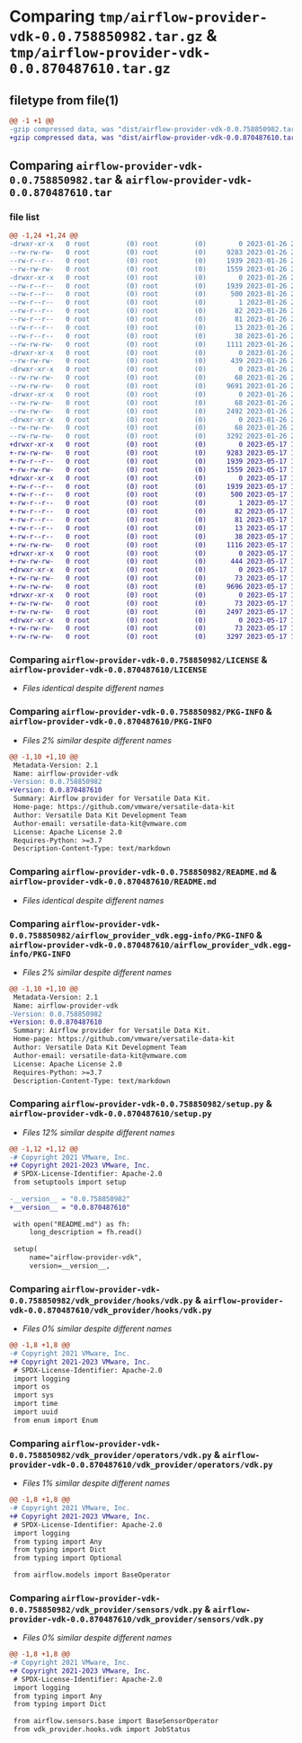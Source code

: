 # Comparing `tmp/airflow-provider-vdk-0.0.758850982.tar.gz` & `tmp/airflow-provider-vdk-0.0.870487610.tar.gz`

## filetype from file(1)

```diff
@@ -1 +1 @@
-gzip compressed data, was "dist/airflow-provider-vdk-0.0.758850982.tar", last modified: Thu Jan 26 22:52:23 2023, max compression
+gzip compressed data, was "dist/airflow-provider-vdk-0.0.870487610.tar", last modified: Wed May 17 14:55:33 2023, max compression
```

## Comparing `airflow-provider-vdk-0.0.758850982.tar` & `airflow-provider-vdk-0.0.870487610.tar`

### file list

```diff
@@ -1,24 +1,24 @@
-drwxr-xr-x   0 root         (0) root         (0)        0 2023-01-26 22:52:23.000000 airflow-provider-vdk-0.0.758850982/
--rw-rw-rw-   0 root         (0) root         (0)     9283 2023-01-26 22:52:04.000000 airflow-provider-vdk-0.0.758850982/LICENSE
--rw-r--r--   0 root         (0) root         (0)     1939 2023-01-26 22:52:23.000000 airflow-provider-vdk-0.0.758850982/PKG-INFO
--rw-rw-rw-   0 root         (0) root         (0)     1559 2023-01-26 22:52:04.000000 airflow-provider-vdk-0.0.758850982/README.md
-drwxr-xr-x   0 root         (0) root         (0)        0 2023-01-26 22:52:23.000000 airflow-provider-vdk-0.0.758850982/airflow_provider_vdk.egg-info/
--rw-r--r--   0 root         (0) root         (0)     1939 2023-01-26 22:52:23.000000 airflow-provider-vdk-0.0.758850982/airflow_provider_vdk.egg-info/PKG-INFO
--rw-r--r--   0 root         (0) root         (0)      500 2023-01-26 22:52:23.000000 airflow-provider-vdk-0.0.758850982/airflow_provider_vdk.egg-info/SOURCES.txt
--rw-r--r--   0 root         (0) root         (0)        1 2023-01-26 22:52:23.000000 airflow-provider-vdk-0.0.758850982/airflow_provider_vdk.egg-info/dependency_links.txt
--rw-r--r--   0 root         (0) root         (0)       82 2023-01-26 22:52:23.000000 airflow-provider-vdk-0.0.758850982/airflow_provider_vdk.egg-info/entry_points.txt
--rw-r--r--   0 root         (0) root         (0)       81 2023-01-26 22:52:23.000000 airflow-provider-vdk-0.0.758850982/airflow_provider_vdk.egg-info/requires.txt
--rw-r--r--   0 root         (0) root         (0)       13 2023-01-26 22:52:23.000000 airflow-provider-vdk-0.0.758850982/airflow_provider_vdk.egg-info/top_level.txt
--rw-r--r--   0 root         (0) root         (0)       38 2023-01-26 22:52:23.000000 airflow-provider-vdk-0.0.758850982/setup.cfg
--rw-rw-rw-   0 root         (0) root         (0)     1111 2023-01-26 22:52:13.000000 airflow-provider-vdk-0.0.758850982/setup.py
-drwxr-xr-x   0 root         (0) root         (0)        0 2023-01-26 22:52:23.000000 airflow-provider-vdk-0.0.758850982/vdk_provider/
--rw-rw-rw-   0 root         (0) root         (0)      439 2023-01-26 22:52:04.000000 airflow-provider-vdk-0.0.758850982/vdk_provider/__init__.py
-drwxr-xr-x   0 root         (0) root         (0)        0 2023-01-26 22:52:23.000000 airflow-provider-vdk-0.0.758850982/vdk_provider/hooks/
--rw-rw-rw-   0 root         (0) root         (0)       68 2023-01-26 22:52:04.000000 airflow-provider-vdk-0.0.758850982/vdk_provider/hooks/__init__.py
--rw-rw-rw-   0 root         (0) root         (0)     9691 2023-01-26 22:52:04.000000 airflow-provider-vdk-0.0.758850982/vdk_provider/hooks/vdk.py
-drwxr-xr-x   0 root         (0) root         (0)        0 2023-01-26 22:52:23.000000 airflow-provider-vdk-0.0.758850982/vdk_provider/operators/
--rw-rw-rw-   0 root         (0) root         (0)       68 2023-01-26 22:52:04.000000 airflow-provider-vdk-0.0.758850982/vdk_provider/operators/__init__.py
--rw-rw-rw-   0 root         (0) root         (0)     2492 2023-01-26 22:52:04.000000 airflow-provider-vdk-0.0.758850982/vdk_provider/operators/vdk.py
-drwxr-xr-x   0 root         (0) root         (0)        0 2023-01-26 22:52:23.000000 airflow-provider-vdk-0.0.758850982/vdk_provider/sensors/
--rw-rw-rw-   0 root         (0) root         (0)       68 2023-01-26 22:52:04.000000 airflow-provider-vdk-0.0.758850982/vdk_provider/sensors/__init__.py
--rw-rw-rw-   0 root         (0) root         (0)     3292 2023-01-26 22:52:04.000000 airflow-provider-vdk-0.0.758850982/vdk_provider/sensors/vdk.py
+drwxr-xr-x   0 root         (0) root         (0)        0 2023-05-17 14:55:33.000000 airflow-provider-vdk-0.0.870487610/
+-rw-rw-rw-   0 root         (0) root         (0)     9283 2023-05-17 14:55:17.000000 airflow-provider-vdk-0.0.870487610/LICENSE
+-rw-r--r--   0 root         (0) root         (0)     1939 2023-05-17 14:55:33.000000 airflow-provider-vdk-0.0.870487610/PKG-INFO
+-rw-rw-rw-   0 root         (0) root         (0)     1559 2023-05-17 14:55:17.000000 airflow-provider-vdk-0.0.870487610/README.md
+drwxr-xr-x   0 root         (0) root         (0)        0 2023-05-17 14:55:33.000000 airflow-provider-vdk-0.0.870487610/airflow_provider_vdk.egg-info/
+-rw-r--r--   0 root         (0) root         (0)     1939 2023-05-17 14:55:33.000000 airflow-provider-vdk-0.0.870487610/airflow_provider_vdk.egg-info/PKG-INFO
+-rw-r--r--   0 root         (0) root         (0)      500 2023-05-17 14:55:33.000000 airflow-provider-vdk-0.0.870487610/airflow_provider_vdk.egg-info/SOURCES.txt
+-rw-r--r--   0 root         (0) root         (0)        1 2023-05-17 14:55:33.000000 airflow-provider-vdk-0.0.870487610/airflow_provider_vdk.egg-info/dependency_links.txt
+-rw-r--r--   0 root         (0) root         (0)       82 2023-05-17 14:55:33.000000 airflow-provider-vdk-0.0.870487610/airflow_provider_vdk.egg-info/entry_points.txt
+-rw-r--r--   0 root         (0) root         (0)       81 2023-05-17 14:55:33.000000 airflow-provider-vdk-0.0.870487610/airflow_provider_vdk.egg-info/requires.txt
+-rw-r--r--   0 root         (0) root         (0)       13 2023-05-17 14:55:33.000000 airflow-provider-vdk-0.0.870487610/airflow_provider_vdk.egg-info/top_level.txt
+-rw-r--r--   0 root         (0) root         (0)       38 2023-05-17 14:55:33.000000 airflow-provider-vdk-0.0.870487610/setup.cfg
+-rw-rw-rw-   0 root         (0) root         (0)     1116 2023-05-17 14:55:21.000000 airflow-provider-vdk-0.0.870487610/setup.py
+drwxr-xr-x   0 root         (0) root         (0)        0 2023-05-17 14:55:33.000000 airflow-provider-vdk-0.0.870487610/vdk_provider/
+-rw-rw-rw-   0 root         (0) root         (0)      444 2023-05-17 14:55:17.000000 airflow-provider-vdk-0.0.870487610/vdk_provider/__init__.py
+drwxr-xr-x   0 root         (0) root         (0)        0 2023-05-17 14:55:33.000000 airflow-provider-vdk-0.0.870487610/vdk_provider/hooks/
+-rw-rw-rw-   0 root         (0) root         (0)       73 2023-05-17 14:55:17.000000 airflow-provider-vdk-0.0.870487610/vdk_provider/hooks/__init__.py
+-rw-rw-rw-   0 root         (0) root         (0)     9696 2023-05-17 14:55:17.000000 airflow-provider-vdk-0.0.870487610/vdk_provider/hooks/vdk.py
+drwxr-xr-x   0 root         (0) root         (0)        0 2023-05-17 14:55:33.000000 airflow-provider-vdk-0.0.870487610/vdk_provider/operators/
+-rw-rw-rw-   0 root         (0) root         (0)       73 2023-05-17 14:55:17.000000 airflow-provider-vdk-0.0.870487610/vdk_provider/operators/__init__.py
+-rw-rw-rw-   0 root         (0) root         (0)     2497 2023-05-17 14:55:17.000000 airflow-provider-vdk-0.0.870487610/vdk_provider/operators/vdk.py
+drwxr-xr-x   0 root         (0) root         (0)        0 2023-05-17 14:55:33.000000 airflow-provider-vdk-0.0.870487610/vdk_provider/sensors/
+-rw-rw-rw-   0 root         (0) root         (0)       73 2023-05-17 14:55:17.000000 airflow-provider-vdk-0.0.870487610/vdk_provider/sensors/__init__.py
+-rw-rw-rw-   0 root         (0) root         (0)     3297 2023-05-17 14:55:17.000000 airflow-provider-vdk-0.0.870487610/vdk_provider/sensors/vdk.py
```

### Comparing `airflow-provider-vdk-0.0.758850982/LICENSE` & `airflow-provider-vdk-0.0.870487610/LICENSE`

 * *Files identical despite different names*

### Comparing `airflow-provider-vdk-0.0.758850982/PKG-INFO` & `airflow-provider-vdk-0.0.870487610/PKG-INFO`

 * *Files 2% similar despite different names*

```diff
@@ -1,10 +1,10 @@
 Metadata-Version: 2.1
 Name: airflow-provider-vdk
-Version: 0.0.758850982
+Version: 0.0.870487610
 Summary: Airflow provider for Versatile Data Kit.
 Home-page: https://github.com/vmware/versatile-data-kit
 Author: Versatile Data Kit Development Team
 Author-email: versatile-data-kit@vmware.com
 License: Apache License 2.0
 Requires-Python: >=3.7
 Description-Content-Type: text/markdown
```

### Comparing `airflow-provider-vdk-0.0.758850982/README.md` & `airflow-provider-vdk-0.0.870487610/README.md`

 * *Files identical despite different names*

### Comparing `airflow-provider-vdk-0.0.758850982/airflow_provider_vdk.egg-info/PKG-INFO` & `airflow-provider-vdk-0.0.870487610/airflow_provider_vdk.egg-info/PKG-INFO`

 * *Files 2% similar despite different names*

```diff
@@ -1,10 +1,10 @@
 Metadata-Version: 2.1
 Name: airflow-provider-vdk
-Version: 0.0.758850982
+Version: 0.0.870487610
 Summary: Airflow provider for Versatile Data Kit.
 Home-page: https://github.com/vmware/versatile-data-kit
 Author: Versatile Data Kit Development Team
 Author-email: versatile-data-kit@vmware.com
 License: Apache License 2.0
 Requires-Python: >=3.7
 Description-Content-Type: text/markdown
```

### Comparing `airflow-provider-vdk-0.0.758850982/setup.py` & `airflow-provider-vdk-0.0.870487610/setup.py`

 * *Files 12% similar despite different names*

```diff
@@ -1,12 +1,12 @@
-# Copyright 2021 VMware, Inc.
+# Copyright 2021-2023 VMware, Inc.
 # SPDX-License-Identifier: Apache-2.0
 from setuptools import setup
 
-__version__ = "0.0.758850982"
+__version__ = "0.0.870487610"
 
 with open("README.md") as fh:
     long_description = fh.read()
 
 setup(
     name="airflow-provider-vdk",
     version=__version__,
```

### Comparing `airflow-provider-vdk-0.0.758850982/vdk_provider/hooks/vdk.py` & `airflow-provider-vdk-0.0.870487610/vdk_provider/hooks/vdk.py`

 * *Files 0% similar despite different names*

```diff
@@ -1,8 +1,8 @@
-# Copyright 2021 VMware, Inc.
+# Copyright 2021-2023 VMware, Inc.
 # SPDX-License-Identifier: Apache-2.0
 import logging
 import os
 import sys
 import time
 import uuid
 from enum import Enum
```

### Comparing `airflow-provider-vdk-0.0.758850982/vdk_provider/operators/vdk.py` & `airflow-provider-vdk-0.0.870487610/vdk_provider/operators/vdk.py`

 * *Files 1% similar despite different names*

```diff
@@ -1,8 +1,8 @@
-# Copyright 2021 VMware, Inc.
+# Copyright 2021-2023 VMware, Inc.
 # SPDX-License-Identifier: Apache-2.0
 import logging
 from typing import Any
 from typing import Dict
 from typing import Optional
 
 from airflow.models import BaseOperator
```

### Comparing `airflow-provider-vdk-0.0.758850982/vdk_provider/sensors/vdk.py` & `airflow-provider-vdk-0.0.870487610/vdk_provider/sensors/vdk.py`

 * *Files 0% similar despite different names*

```diff
@@ -1,8 +1,8 @@
-# Copyright 2021 VMware, Inc.
+# Copyright 2021-2023 VMware, Inc.
 # SPDX-License-Identifier: Apache-2.0
 import logging
 from typing import Any
 from typing import Dict
 
 from airflow.sensors.base import BaseSensorOperator
 from vdk_provider.hooks.vdk import JobStatus
```

